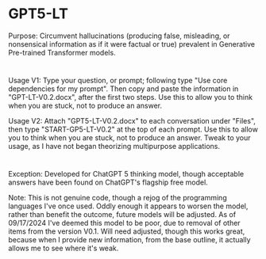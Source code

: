 # GPT5-LT
Purpose: Circumvent hallucinations (producing false, misleading, or nonsensical information as if it were factual or true) prevalent in Generative Pre-trained Transformer models. 
#  
Usage V1: Type your question, or prompt; following type "Use core dependencies for my prompt". Then copy and paste the information in "GPT-LT-V0.2.docx", after the first two steps. Use this to allow you to think when you are stuck, not to produce an answer.

Usage V2: Attach "GPT5-LT-V0.2.docx" to each conversation under "Files", then type "START-GP5-LT-V0.2" at the top of each prompt. Use this to allow you to think when you are stuck, not to produce an answer. Tweak to your usage, as I have not began theorizing multipurpose applications.
#  
Exception: Developed for ChatGPT 5 thinking model, though acceptable answers have been found on ChatGPT's flagship free model.  

Note: This is not genuine code, though a rejog of the programming languages I've once used. Oddly enough it appears to worsen the model, rather than benefit the outcome, future models will be adjusted. As of 09/17/2024 I've deemed this model to be poor, due to removal of other items from the version V0.1. Will need adjusted, though this works great, because when I provide new information, from the base outline, it actually allows me to see where it's weak. 

